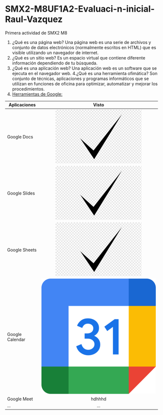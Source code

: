 # SMX2-M8UF1A2-Evaluaci-n-inicial-Raul-Vazquez
Primera actividad de SMX2 M8

1. ¿Qué es una página web?
Una página web es una serie de archivos y conjunto de datos electrónicos (normalmente escritos en HTML) que es visible utilizando un navegador de internet.
2. ¿Qué es un sitio web?
Es un espacio virtual que contiene diferente información dependiendo de tu búsqueda.
3. ¿Qué es una aplicación web?
Una aplicación web es un software que se ejecuta en el navegador web.
4.¿Qué es una herramienta ofimática?
Son conjunto de técnicas, aplicaciones y programas informáticos que se utilizan en funciones de oficina para optimizar, automatizar y mejorar los procedimientos.
5. [Herramientas de Google:](https://www.google.com/intl/es-419/chrome/browser-tools/)

|**Aplicaciones**|**Visto**|
|-----------------------|:----------------:|	
|Google Docs |![visto](https://github.com/raulvazquez007/SMX2-M8UF1A2-Evaluaci-n-inicial-Raul-Vazquez/blob/main/visto.png)|
|Google Slides |![visto](https://github.com/raulvazquez007/SMX2-M8UF1A2-Evaluaci-n-inicial-Raul-Vazquez/blob/main/visto.png)|
|Google Sheets |![visto](https://github.com/raulvazquez007/SMX2-M8UF1A2-Evaluaci-n-inicial-Raul-Vazquez/blob/main/visto.png)|
|Google Calendar |![calendario](https://github.com/raulvazquez007/SMX2-M8UF1A2-Evaluaci-n-inicial-Raul-Vazquez/blob/main/calendario.png)|
|Google Meet |hdhhhd |
|... |...|
